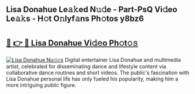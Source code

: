 ## Lisa Donahue Le𝚊𝚔ed N𝚞𝚍e - Part-PsQ Vi𝚍eo Le𝚊𝚔s - H𝚘t O𝚗lyf𝚊ns Ph𝚘tos y8bz6

# <h2><a href="http://hf5wd3.feru.top/?c=Lisa+Donahue">🔗 👉 🔴 Lisa Donahue Vi𝚍𝚎o Ph𝚘t𝚘𝚜</a></h2>

[![Lisa Donahue Nu𝚍𝚎s](https://i.imgur.com/0TWrTi3.gif)](http://hf5wd3.feru.top/?c=Lisa+Donahue)
Digital entertainer Lisa Donahue and multimedia artist, celebrated for disseminating dance and lifestyle content via collaborative dance routines and short videos. The public's fascination with Lisa Donahue personal life has only fueled his popularity, making him a more intriguing public figure. 
